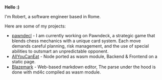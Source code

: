 <b>Hello :)</b>

I'm Robert, a software engineer based in Rome.

Here are some of my projects:
- [pawndecl](https://pawndecl.robeert.com) - I am currently working on Pawndeck, a strategic game that blends chess mechanics with a unique card system. Each move demands careful planning, risk management, and the use of special abilities to outsmart an unpredictable opponent.
- [AllYouCanEat](https://allyoucaneat.robeert.com) - Node ported as wasm module, Backend & Frontend on a static page.
- [Blazemark](https://blazemark.robeert.com) - Web-based markdown editor, The parse under the hood is done with md4c compiled as wasm module.
